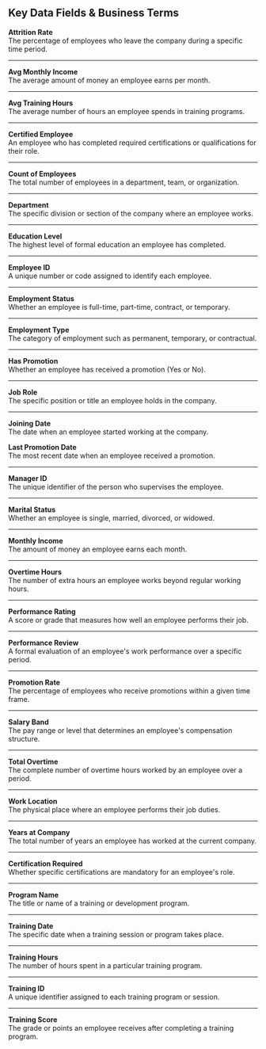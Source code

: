 ## Key Data Fields & Business Terms

**Attrition Rate**  
  The percentage of employees who leave the company during a specific time period.

---

**Avg Monthly Income**  
  The average amount of money an employee earns per month.

---

**Avg Training Hours**  
  The average number of hours an employee spends in training programs.

---

**Certified Employee**  
  An employee who has completed required certifications or qualifications for their role.

---

**Count of Employees**  
  The total number of employees in a department, team, or organization.

---

**Department**  
  The specific division or section of the company where an employee works.

---

**Education Level**  
  The highest level of formal education an employee has completed.

---

**Employee ID**  
  A unique number or code assigned to identify each employee.

---

**Employment Status**  
  Whether an employee is full-time, part-time, contract, or temporary.

---

**Employment Type**  
  The category of employment such as permanent, temporary, or contractual.

---

**Has Promotion**  
  Whether an employee has received a promotion (Yes or No).

---

**Job Role**  
  The specific position or title an employee holds in the company.

---

**Joining Date**  
  The date when an employee started working at the company.

**Last Promotion Date**  
  The most recent date when an employee received a promotion.

---

**Manager ID**  
  The unique identifier of the person who supervises the employee.

---

**Marital Status**  
  Whether an employee is single, married, divorced, or widowed.

---

**Monthly Income**  
  The amount of money an employee earns each month.

---

**Overtime Hours**  
  The number of extra hours an employee works beyond regular working hours.

---

**Performance Rating**  
  A score or grade that measures how well an employee performs their job.

---

**Performance Review**  
  A formal evaluation of an employee's work performance over a specific period.

---

**Promotion Rate**  
  The percentage of employees who receive promotions within a given time frame.

---

**Salary Band**  
  The pay range or level that determines an employee's compensation structure.

---

**Total Overtime**  
  The complete number of overtime hours worked by an employee over a period.

---

**Work Location**  
  The physical place where an employee performs their job duties.

---

**Years at Company**  
  The total number of years an employee has worked at the current company.

---

**Certification Required**  
  Whether specific certifications are mandatory for an employee's role.

---

**Program Name**  
  The title or name of a training or development program.

---

**Training Date**  
  The specific date when a training session or program takes place.

---

**Training Hours**  
  The number of hours spent in a particular training program.

---

**Training ID**  
  A unique identifier assigned to each training program or session.

---

**Training Score**  
  The grade or points an employee receives after completing a training program.
